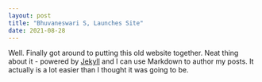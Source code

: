 ```yaml
---
layout: post
title: "Bhuvaneswari S, Launches Site"
date: 2021-08-28
---
```


Well. Finally got around to putting this old website together. 
Neat thing about it - powered by [Jekyll](http://jekyllrb.com) and I can use Markdown to author my posts. 
It actually is a lot easier than I thought it was going to be.